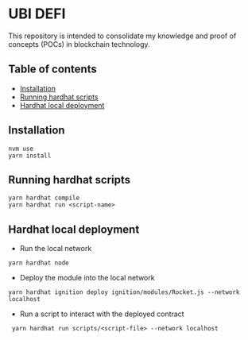 # UBI DEFI
This repository is intended to consolidate my knowledge and proof of concepts (POCs) in blockchain technology.

## Table of contents
- [Installation](#installation)
- [Running hardhat scripts](#running-hardhat-scripts)
- [Hardhat local deployment](#hardhat-local-deployment)


## Installation

```
nvm use
yarn install
```


## Running hardhat scripts

```
yarn hardhat compile
yarn hardhat run <script-name>
```

## Hardhat local deployment

* Run the local network
```
yarn hardhat node
```

* Deploy the module into the local network
```
yarn hardhat ignition deploy ignition/modules/Rocket.js --network localhost
```
 
 * Run a script to interact with the deployed contract
```
 yarn hardhat run scripts/<script-file> --network localhost
 ```